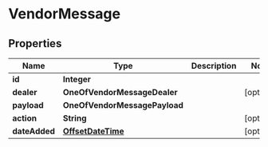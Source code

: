 # VendorMessage

## Properties
Name | Type | Description | Notes
------------ | ------------- | ------------- | -------------
**id** | **Integer** |  | 
**dealer** | **OneOfVendorMessageDealer** |  |  [optional]
**payload** | **OneOfVendorMessagePayload** |  | 
**action** | **String** |  |  [optional]
**dateAdded** | [**OffsetDateTime**](OffsetDateTime.md) |  |  [optional]

